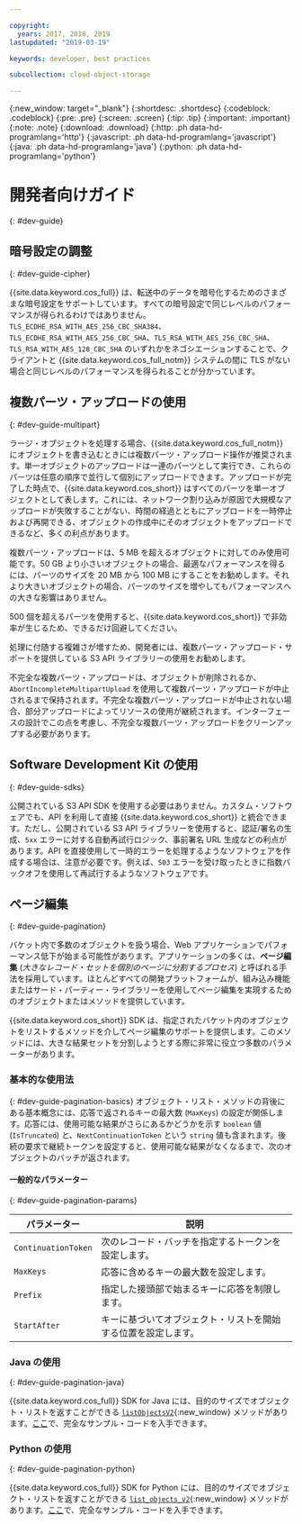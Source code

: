 ```yaml
---

copyright:
  years: 2017, 2018, 2019
lastupdated: "2019-03-19"

keywords: developer, best practices

subcollection: cloud-object-storage

---
```

{:new_window: target="_blank"}
{:shortdesc: .shortdesc}
{:codeblock: .codeblock}
{:pre: .pre}
{:screen: .screen}
{:tip: .tip}
{:important: .important}
{:note: .note}
{:download: .download} 
{:http: .ph data-hd-programlang='http'} 
{:javascript: .ph data-hd-programlang='javascript'} 
{:java: .ph data-hd-programlang='java'} 
{:python: .ph data-hd-programlang='python'}

# 開発者向けガイド
{: #dev-guide}

## 暗号設定の調整
{: #dev-guide-cipher}

{{site.data.keyword.cos_full}} は、転送中のデータを暗号化するためのさまざまな暗号設定をサポートしています。すべての暗号設定で同じレベルのパフォーマンスが得られるわけではありません。`TLS_ECDHE_RSA_WITH_AES_256_CBC_SHA384`、`TLS_ECDHE_RSA_WITH_AES_256_CBC_SHA`、`TLS_RSA_WITH_AES_256_CBC_SHA`、`TLS_RSA_WITH_AES_128_CBC_SHA` のいずれかをネゴシエーションすることで、クライアントと {{site.data.keyword.cos_full_notm}} システムの間に TLS がない場合と同じレベルのパフォーマンスを得られることが分かっています。

## 複数パーツ・アップロードの使用
{: #dev-guide-multipart}

ラージ・オブジェクトを処理する場合、{{site.data.keyword.cos_full_notm}} にオブジェクトを書き込むときには複数パーツ・アップロード操作が推奨されます。単一オブジェクトのアップロードは一連のパーツとして実行でき、これらのパーツは任意の順序で並行して個別にアップロードできます。アップロードが完了した時点で、{{site.data.keyword.cos_short}} はすべてのパーツを単一オブジェクトとして表します。これには、ネットワーク割り込みが原因で大規模なアップロードが失敗することがない、時間の経過とともにアップロードを一時停止および再開できる、オブジェクトの作成中にそのオブジェクトをアップロードできるなど、多くの利点があります。

複数パーツ・アップロードは、5 MB を超えるオブジェクトに対してのみ使用可能です。50 GB より小さいオブジェクトの場合、最適なパフォーマンスを得るには、パーツのサイズを 20 MB から 100 MB にすることをお勧めします。それより大きいオブジェクトの場合、パーツのサイズを増やしてもパフォーマンスへの大きな影響はありません。

500 個を超えるパーツを使用すると、{{site.data.keyword.cos_short}} で非効率が生じるため、できるだけ回避してください。

処理に付随する複雑さが増すため、開発者には、複数パーツ・アップロード・サポートを提供している S3 API ライブラリーの使用をお勧めします。

不完全な複数パーツ・アップロードは、オブジェクトが削除されるか、`AbortIncompleteMultipartUpload` を使用して複数パーツ・アップロードが中止されるまで保持されます。不完全な複数パーツ・アップロードが中止されない場合、部分アップロードによってリソースの使用が継続されます。インターフェースの設計でこの点を考慮し、不完全な複数パーツ・アップロードをクリーンアップする必要があります。

## Software Development Kit の使用
{: #dev-guide-sdks}

公開されている S3 API SDK を使用する必要はありません。カスタム・ソフトウェアでも、API を利用して直接 {{site.data.keyword.cos_short}} と統合できます。ただし、公開されている S3 API ライブラリーを使用すると、認証/署名の生成、`5xx` エラーに対する自動再試行ロジック、事前署名 URL 生成などの利点があります。API を直接使用して一時的エラーを処理するようなソフトウェアを作成する場合は、注意が必要です。例えば、`503` エラーを受け取ったときに指数バックオフを使用して再試行するようなソフトウェアです。

## ページ編集
{: #dev-guide-pagination}

バケット内で多数のオブジェクトを扱う場合、Web アプリケーションでパフォーマンス低下が始まる可能性があります。アプリケーションの多くは、**ページ編集** (*大きなレコード・セットを個別のページに分割するプロセス*) と呼ばれる手法を採用しています。ほとんどすべての開発プラットフォームが、組み込み機能またはサード・パーティー・ライブラリーを使用してページ編集を実現するためのオブジェクトまたはメソッドを提供しています。

{{site.data.keyword.cos_short}} SDK は、指定されたバケット内のオブジェクトをリストするメソッドを介してページ編集のサポートを提供します。このメソッドには、大きな結果セットを分割しようとする際に非常に役立つ多数のパラメーターがあります。

### 基本的な使用法
{: #dev-guide-pagination-basics}
オブジェクト・リスト・メソッドの背後にある基本概念には、応答で返されるキーの最大数 (`MaxKeys`) の設定が関係します。応答には、使用可能な結果がさらにあるかどうかを示す `boolean` 値 (`IsTruncated`) と、`NextContinuationToken` という `string` 値も含まれます。後続の要求で継続トークンを設定すると、使用可能な結果がなくなるまで、次のオブジェクトのバッチが返されます。

#### 一般的なパラメーター
{: #dev-guide-pagination-params}

|パラメーター|説明|
|---|---|
|`ContinuationToken`|次のレコード・バッチを指定するトークンを設定します。|
|`MaxKeys`|応答に含めるキーの最大数を設定します。|
|`Prefix`|指定した接頭部で始まるキーに応答を制限します。|
|`StartAfter`|キーに基づいてオブジェクト・リストを開始する位置を設定します。|

### Java の使用
{: #dev-guide-pagination-java}

{{site.data.keyword.cos_full}} SDK for Java には、目的のサイズでオブジェクト・リストを返すことができる [`listObjectsV2`](https://ibm.github.io/ibm-cos-sdk-java/com/ibm/cloud/objectstorage/services/s3/AmazonS3.html#listObjectsV2-com.ibm.cloud.objectstorage.services.s3.model.ListObjectsV2Request-){:new_window} メソッドがあります。[ここ](/docs/services/cloud-object-storage/libraries?topic=cloud-object-storage-java#list-objects-v2)で、完全なサンプル・コードを入手できます。

### Python の使用
{: #dev-guide-pagination-python}

{{site.data.keyword.cos_full}} SDK for Python には、目的のサイズでオブジェクト・リストを返すことができる [`list_objects_v2`](https://ibm.github.io/ibm-cos-sdk-python/reference/services/s3.html#S3.Client.list_objects_v2){:new_window} メソッドがあります。[ここ](/docs/services/cloud-object-storage/libraries?topic=cloud-object-storage-python#list-objects-v2)で、完全なサンプル・コードを入手できます。
